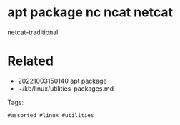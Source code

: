 # apt package nc ncat netcat
netcat-traditional

# Related

- [20221003150140](/zet/20221003150140/README.md) apt package
- ~/kb/linux/utilities-packages.md

Tags:

    #assorted #linux #utilities
